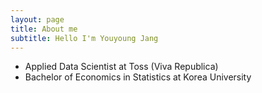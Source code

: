```yaml
---
layout: page
title: About me
subtitle: Hello I'm Youyoung Jang
---
```


- Applied Data Scientist at Toss (Viva Republica)  
- Bachelor of Economics in Statistics at Korea University  
